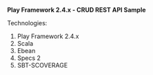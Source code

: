 **Play Framework 2.4.x - CRUD REST API Sample**

Technologies:

1. Play Framework 2.4.x
2. Scala
3. Ebean
4. Specs 2
5. SBT-SCOVERAGE